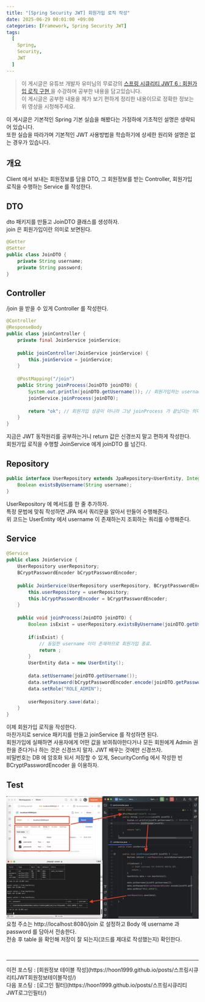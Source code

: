 ```yaml
---
title: "[Spring Security JWT] 회원가입 로직 작성"
date: 2025-06-29 00:01:00 +09:00
categories: [Framework, Spring Security JWT]
tags:
  [
    Spring,
    Security,
    JWT
  ]
---
```


> 이 게시글은 유튜브 개발자 유미님의 무료강의 [ 스프링 시큐리티 JWT 6 : 회원가입 로직 구현 ](https://www.youtube.com/watch?v=yNACbJF4uoo)을 수강하며 공부한 내용을 담고있습니다.<br>
> 이 게시글은 공부한 내용을 제가 보기 편하게 정리한 내용이므로 정확한 정보는 위 영상을 시청해주세요.<br>

이 게시글은 기본적인 Spring 기본 실습을 해봤다는 가정하에 기초적인 설명은 생략되어 있습니다.<br>
또한 실습을 따라가며 기본적인 JWT 사용방법을 학습하기에 상세한 원리와 설명은 없는 경우가 있습니다.<br>


## 개요

Client 에서 보내는 회원정보를 담을 DTO, 그 회원정보를 받는 Controller, 회원가입 로직을 수행하는 Service 를 작성한다.

## DTO

dto 패키지를 만들고 JoinDTO 클래스를 생성하자.<br>
join 은 회원가입이란 의미로 보면된다.<br>

```java
@Getter
@Setter
public class JoinDTO {
    private String username;
    private String password;
}
```

## Controller

/join 을 받을 수 있게 Controller 를 작성한다.<br>

```java
@Controller
@ResponseBody
public class joinController {
    private final JoinService joinService;

    public joinController(JoinService joinService) {
        this.joinService = joinService;
    }

    @PostMapping("/join")
    public String joinProcess(JoinDTO joinDTO) {
        System.out.println(joinDTO.getUsername()); // 회원가입하는 username 콘솔에 출력
        joinService.joinProcess(joinDTO);

        return "ok"; // 회원가입 성공이 아니라 그냥 joinProcess 가 끝났다는 의미로 작성
    }
}
```

지금은 JWT 동작원리를 공부하는거니 return 값은 신경쓰지 말고 편하게 작성한다.<br>
회원가입 로직을 수행할 JoinService 에게 joinDTO 를 넘긴다.<br>

## Repository

```java
public interface UserRepository extends JpaRepository<UserEntity, Integer> {
    Boolean existsByUsername(String username);
}
```

UserRepository 에 메서드를 한 줄 추가하자.<br>
특정 문법에 맞춰 작성하면 JPA 에서 쿼리문을 알아서 만들어 수행해준다.<br>
위 코드는 UserEntity 에서 username 이 존재하는지 조회하는 쿼리를 수행해준다.<br>

## Service

```java
@Service
public class JoinService {
    UserRepository userRepository;
    BCryptPasswordEncoder bCryptPasswordEncoder;

    public JoinService(UserRepository userRepository, BCryptPasswordEncoder bCryptPasswordEncoder) {
        this.userRepository = userRepository;
        this.bCryptPasswordEncoder = bCryptPasswordEncoder;
    }

    public void joinProcess(JoinDTO joinDTO) {
        Boolean isExist = userRepository.existsByUsername(joinDTO.getUsername());

        if(isExist) {
            // 동일한 username 이미 존재하므로 회원가입 종료.
            return ;
        }
        UserEntity data = new UserEntity();
        
        data.setUsername(joinDTO.getUsername());
        data.setPassword(bCryptPasswordEncoder.encode(joinDTO.getPassword())); // 비밀번호를 암호화한다.
        data.setRole("ROLE_ADMIN");
        
        userRepository.save(data);
    }
}
```

이제 회원가입 로직을 작성한다.<br>
마찬가지로 service 패키지를 만들고 joinService 를 작성하면 된다.<br>
회원가입에 실패하면 사용자에게 어떤 값을 보여줘야한다거나 모든 회원에게 Admin 권한을 준다거나 하는 것은 신경쓰지 말자. JWT 배우는 것에만 신경쓰자.<br>
비밀번호는 DB 에 암호화 되서 저장할 수 있게, SecurityConfig 에서 작성한 빈 BCryptPasswordEncoder 을 이용하자.<br>

## Test

![사진1](https://github.com/Hoon1999/hoon1999.github.io/blob/main/assets/img/2025-06-29-스프링시큐리티JWT회원가입로직작성/1.png?raw=true)<br>
요청 주소는 http://localhost:8080/join 로 설정하고 Body 에 username 과 password 를 담아서 전송한다.<br>
전송 후 table 을 확인해 저장이 잘 되는지(코드를 제대로 작성했는지) 확인한다.<br>


<br>
<hr>
이전 포스팅 : [회원정보 테이블 작성](https://hoon1999.github.io/posts/스프링시큐리티JWT회원정보테이블작성/)<br>
다음 포스팅 : [로그인 필터](https://hoon1999.github.io/posts/스프링시큐리티JWT로그인필터/)<br>